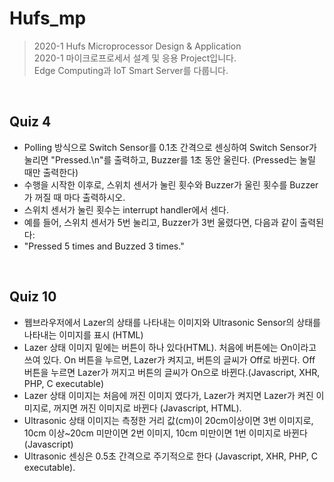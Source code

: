 # Hufs_mp
> 2020-1 Hufs Microprocessor Design &amp; Application <br>
> 2020-1 마이크로프로세서 설계 및 응용 Project입니다. <br>
> Edge Computing과 IoT Smart Server를 다룹니다. <br>

<br>

## Quiz 4
* Polling 방식으로 Switch Sensor를 0.1초 간격으로 센싱하여 Switch Sensor가 눌리면 "Pressed.\n"를 출력하고, Buzzer를 1초 동안 울린다. (Pressed는 눌릴 때만 출력한다)
* 수행을 시작한 이후로, 스위치 센서가 눌린 횟수와 Buzzer가 울린 횟수를 Buzzer가 꺼질 때 마다 출력하시오.
* 스위치 센서가 눌린 횟수는 interrupt handler에서 센다.
* 예를 들어, 스위치 센서가 5번 눌리고, Buzzer가 3번 울렸다면, 다음과 같이 출력된다:
* "Pressed 5 times and Buzzed 3 times."
<br>

## Quiz 10
* 웹브라우저에서 Lazer의 상태를 나타내는 이미지와 Ultrasonic Sensor의 상태를 나타내는 이미지를 표시 (HTML)
* Lazer 상태 이미지 밑에는 버튼이 하나 있다(HTML). 처음에 버튼에는 On이라고 쓰여 있다. On 버튼을 누르면, Lazer가 켜지고, 버튼의 글씨가 Off로 바뀐다. Off 버튼을 누르면 Lazer가 꺼지고 버튼의 글씨가 On으로 바뀐다.(Javascript, XHR, PHP, C executable)
* Lazer 상태 이미지는 처음에 꺼진 이미지 였다가, Lazer가 켜지면 Lazer가 켜진 이미지로, 꺼지면 꺼진 이미지로 바뀐다 (Javascript, HTML).
* Ultrasonic 상태 이미지는 측정한 거리 값(cm)이 20cm이상이면 3번 이미지로, 10cm 이상~20cm 미만이면 2번 이미지, 10cm 미만이면 1번 이미지로 바뀐다 (Javascript)
* Ultrasonic 센싱은 0.5초 간격으로 주기적으로 한다 (Javascript, XHR, PHP, C executable).